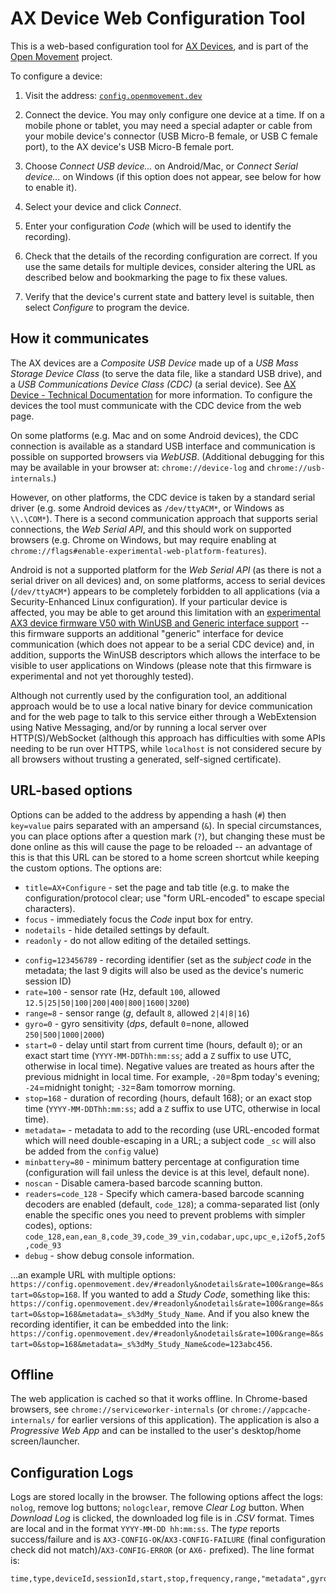 # AX Device Web Configuration Tool

This is a web-based configuration tool for [AX Devices](https://github.com/digitalinteraction/openmovement/wiki/AX3), and is part of the [Open Movement](https://openmovement.dev/) project.

To configure a device:

1. Visit the address: [`config.openmovement.dev`](https://config.openmovement.dev/)

2. Connect the device.  You may only configure one device at a time.  If on a mobile phone or tablet, you may need a special adapter or cable from your mobile device's connector (USB Micro-B female, or USB C female port), to the AX device's USB Micro-B female port. 

3. Choose *Connect USB device...* on Android/Mac, or *Connect Serial device...* on Windows (if this option does not appear, see below for how to enable it).

4. Select your device and click *Connect*.

5. Enter your configuration *Code* (which will be used to identify the recording).

6. Check that the details of the recording configuration are correct.  If you use the same details for multiple devices, consider altering the URL as described below and bookmarking the page to fix these values.

7. Verify that the device's current state and battery level is suitable, then select *Configure* to program the device.



## How it communicates

The AX devices are a *Composite USB Device* made up of a *USB Mass Storage Device Class* (to serve the data file, like a standard USB drive), and a *USB Communications Device Class (CDC)* (a serial device).  See [AX Device - Technical Documentation](https://github.com/digitalinteraction/openmovement/blob/master/Docs/ax3/ax3-technical.md) for more information.  To configure the devices the tool must communicate with the CDC device from the web page. 

On some platforms (e.g. Mac and on some Android devices), the CDC connection is available as a standard USB interface and communication is possible on supported browsers via *WebUSB*.  (Additional debugging for this may be available in your browser at: `chrome://device-log` and `chrome://usb-internals`.)

However, on other platforms, the CDC device is taken by a standard serial driver (e.g. some Android devices as `/dev/ttyACM*`, or Windows as `\\.\COM*`).  There is a second communication approach that supports serial connections, the *Web Serial API*, and this should work on supported browsers (e.g. Chrome on Windows, but may require enabling at `chrome://flags#enable-experimental-web-platform-features`).

Android is not a supported platform for the *Web Serial API* (as there is not a serial driver on all devices) and, on some platforms, access to serial devices (`/dev/ttyACM*`) appears to be completely forbidden to all applications (via a Security-Enhanced Linux configuration).  If your particular device is affected, you may be able to get around this limitation with an [experimental AX3 device firmware V50 with WinUSB and Generic interface support](https://raw.githubusercontent.com/digitalinteraction/openmovement/master/Downloads/AX3/AX3-Firmware-50-winusb-generic.zip) -- this firmware supports an additional "generic" interface for device communication (which does not appear to be a serial CDC device) and, in addition, supports the WinUSB descriptors which allows the interface to be visible to user applications on Windows (please note that this firmware is experimental and not yet thoroughly tested).

Although not currently used by the configuration tool, an additional approach would be to use a local native binary for device communication and for the web page to talk to this service either through a WebExtension using Native Messaging, and/or by running a local server over HTTP(S)/WebSocket (although this approach has difficulties with some APIs needing to be run over HTTPS, while `localhost` is not considered secure by all browsers without trusting a generated, self-signed certificate).


## URL-based options

Options can be added to the address by appending a hash (`#`) then `key=value` pairs separated with an ampersand (`&`).  In special circumstances, you can place options after a question mark (`?`), but changing these must be done online as this will cause the page to be reloaded -- an advantage of this is that this URL can be stored to a home screen shortcut while keeping the custom options.  The options are:

* `title=AX+Configure` - set the page and tab title (e.g. to make the configuration/protocol clear; use "form URL-encoded" to escape special characters).
* `focus` - immediately focus the *Code* input box for entry.
* `nodetails` - hide detailed settings by default.
* `readonly` - do not allow editing of the detailed settings.
<!-- * `session=123456789` - session ID (9 digit numeric; use `config` instead which allows longer alphanumeric IDs stored in the *subject code*) -->
* `config=123456789` - recording identifier (set as the *subject code* in the metadata; the last 9 digits will also be used as the device's numeric session ID)
* `rate=100` - sensor rate (Hz, default `100`, allowed `12.5|25|50|100|200|400|800|1600|3200`)
* `range=8` - sensor range (*g*, default `8`, allowed `2|4|8|16`)
* `gyro=0` - gyro sensitivity (*dps*, default `0`=none, allowed `250|500|1000|2000`)
* `start=0` - delay until start from current time (hours, default `0`); or an exact start time (`YYYY-MM-DDThh:mm:ss`; add a `Z` suffix to use UTC, otherwise in local time). Negative values are treated as hours after the previous midnight in local time.  For example, `-20`=8pm today's evening; `-24`=midnight tonight; `-32`=8am tomorrow morning.
* `stop=168` - duration of recording (hours, default 168); or an exact stop time (`YYYY-MM-DDThh:mm:ss`; add a `Z` suffix to use UTC, otherwise in local time).
* `metadata=` - metadata to add to the recording (use URL-encoded format which will need double-escaping in a URL; a subject code `_sc` will also be added from the `config` value)
* `minbattery=80` - minimum battery percentage at configuration time (configuration will fail unless the device is at this level, default none).
* `noscan` - Disable camera-based barcode scanning button.
* `readers=code_128` - Specify which camera-based barcode scanning decoders are enabled (default, `code_128`); a comma-separated list (only enable the specific ones you need to prevent problems with simpler codes), options: `code_128,ean,ean_8,code_39,code_39_vin,codabar,upc,upc_e,i2of5,2of5,code_93`
* `debug` - show debug console information.

...an example URL with multiple options: `https://config.openmovement.dev/#readonly&nodetails&rate=100&range=8&start=0&stop=168`.  If you wanted to add a *Study Code*, something like this: `https://config.openmovement.dev/#readonly&nodetails&rate=100&range=8&start=0&stop=168&metadata=_s%3dMy_Study_Name`.  And if you also knew the recording identifier, it can be embedded into the link: `https://config.openmovement.dev/#readonly&nodetails&rate=100&range=8&start=0&stop=168&metadata=_s%3dMy_Study_Name&code=123abc456`.


## Offline

The web application is cached so that it works offline.  In Chrome-based browsers, see `chrome://serviceworker-internals` (or `chrome://appcache-internals/` for earlier versions of this application).  The application is also a *Progressive Web App* and can be installed to the user's desktop/home screen/launcher.


## Configuration Logs

Logs are stored locally in the browser.  The following options affect the logs: `nolog`, remove log buttons; `nologclear`, remove *Clear Log* button.  When *Download Log* is clicked, the downloaded log file is in *.CSV* format. Times are local and in the format `YYYY-MM-DD hh:mm:ss`. The *type* reports success/failure and is `AX3-CONFIG-OK`/`AX3-CONFIG-FAILURE` (final configuration check did not match)/`AX3-CONFIG-ERROR` (or `AX6-` prefixed). The line format is:

```
time,type,deviceId,sessionId,start,stop,frequency,range,"metadata",gyroRange,"subjectCode"
```

<!--

If you are using Linux you may need to add a `udev` entry to prevent the device from being claimed by another driver.  
Debug using the commands `lsusb -v -d 04d8:0057` and `dmesg | tail -n 30` (also `udevadm info -a -p $(udevadm info -q path -n /dev/ttyACM0)` and, to temporarily remove the ACM module, `sudo rmmod cdc_acm`; or `echo "cdc_acm" | sudo tee -a /etc/modules`). For example, on Debian/Ubuntu/Raspbian, assume the user (e.g. `pi`) is in `plugdev` group, create `/etc/udev/rules.d/07-cwa.rules`:

```
SUBSYSTEM=="usb", ATTR{idVendor}=="04d8", ATTR{idProduct}=="0057", MODE="0664", GROUP="plugdev", ENV{ID_MM_DEVICE_IGNORE}="1", ENV{ID_MM_TTY_BLACKLIST}="1", ENV{MTP_NO_PROBE}="1", ENV{ID_MM_PORT_IGNORE}="1", ENV{ID_MM_TTY_MANUAL_SCAN_ONLY}="1", RUN="/bin/sh -c 'echo -n $kernel >/sys/bus/usb/drivers/usbhid/unbind'"
```

```
ATTRS{idVendor}=="04d8", ATTRS{idProduct}=="0057", ATTR{bInterfaceNumber}="01", MODE="0664", GROUP="plugdev", OPTIONS+="last_rule", OPTIONS+="ignore_device"
```

NOTE: 'ATTRS' matches on parent -- this is a composite device, interface 1.

```
DRIVERS=="cdc_acm", OPTIONS+="ignore_device", OPTIONS+="last_rule"
```

```
SUBSYSTEM=="usb", ATTRS{idVendor}=="04d8", ATTRS{idProduct}=="0057", MODE="0664", GROUP="plugdev", OPTIONS+="last_rule"
```

```
KERNEL=="ttyACM*", SUBSYSTEMS=="usb", ACTION=="add", ATTRS{idVendor}=="04d8", ATTRS{idProduct}=="0057", MODE="0666", PROGRAM="/bin/bash -c '/bin/echo %p | /bin/grep -c :1.1", RESULT=="1", OPTIONS+="ignore_device", GROUP="plugdev"
```

```
SUBSYSTEM=="usb", ATTR{idVendor}=="04d8", ATTR{idProduct}=="0057", MODE="0664", GROUP="plugdev"
ATTR{idVendor}=="04d8", ATTR{idProduct}=="0057", RUN="/bin/sh -c 'echo -n $kernel >/sys/bus/usb/drivers/usbhid/unbind'"
ATTR{idVendor}=="04d8", ATTR{idProduct}=="0057", ENV{ID_MM_DEVICE_IGNORE}="1"
ATTR{idVendor}=="04d8", ATTR{idProduct}=="0057", ENV{ID_MM_TTY_BLACKLIST}="1"
ATTR{idVendor}=="04d8", ATTR{idProduct}=="0057", ENV{MTP_NO_PROBE}="1"
ATTR{idVendor}=="04d8", ATTR{idProduct}=="0057", ENV{ID_MM_PORT_IGNORE}="1"
ATTR{idVendor}=="04d8", ATTR{idProduct}=="0057", ENV{ID_MM_TTY_MANUAL_SCAN_ONLY}="1"
```

...then reload and reprocess the device rules: `sudo udevadm control --reload-rules && udevadm trigger`.

-->

<!-- dev works with node 12.13.1, if problems, delete '.cache' directory -->
